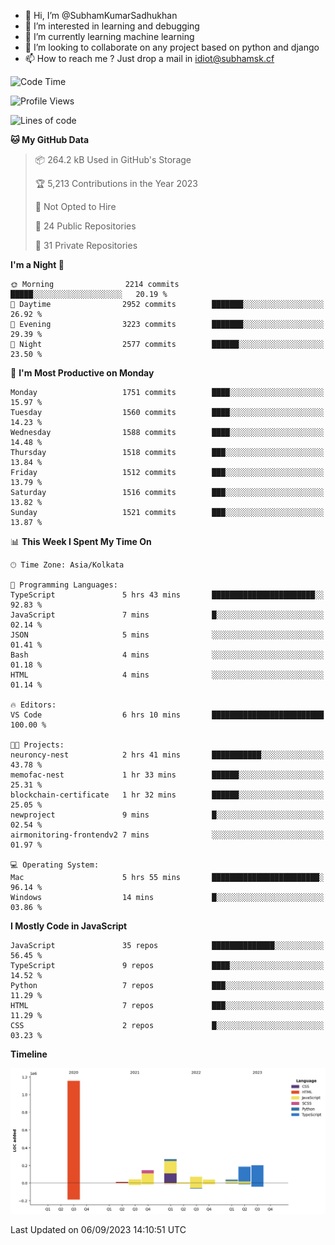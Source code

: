 - 👋 Hi, I’m @SubhamKumarSadhukhan
- 👀 I’m interested in learning and debugging
- 🌱 I’m currently learning machine learning
- 💞️ I’m looking to collaborate on any project based on python and django
- 📫 How to reach me ?
      Just drop a mail in idiot@subhamsk.cf

<!---
SubhamKumarSadhukhan/SubhamKumarSadhukhan is a ✨ special ✨ repository because its `README.md` (this file) appears on your GitHub profile.
You can click the Preview link to take a look at your changes.
--->


<!--START_SECTION:waka-->
![Code Time](http://img.shields.io/badge/Code%20Time-1%2C546%20hrs%2028%20mins-blue)

![Profile Views](http://img.shields.io/badge/Profile%20Views-14-blue)

![Lines of code](https://img.shields.io/badge/From%20Hello%20World%20I%27ve%20Written-2.2%20million%20lines%20of%20code-blue)

**🐱 My GitHub Data** 

> 📦 264.2 kB Used in GitHub's Storage 
 > 
> 🏆 5,213 Contributions in the Year 2023
 > 
> 🚫 Not Opted to Hire
 > 
> 📜 24 Public Repositories 
 > 
> 🔑 31 Private Repositories 
 > 
**I'm a Night 🦉** 

```text
🌞 Morning                2214 commits        █████░░░░░░░░░░░░░░░░░░░░   20.19 % 
🌆 Daytime                2952 commits        ███████░░░░░░░░░░░░░░░░░░   26.92 % 
🌃 Evening                3223 commits        ███████░░░░░░░░░░░░░░░░░░   29.39 % 
🌙 Night                  2577 commits        ██████░░░░░░░░░░░░░░░░░░░   23.50 % 
```
📅 **I'm Most Productive on Monday** 

```text
Monday                   1751 commits        ████░░░░░░░░░░░░░░░░░░░░░   15.97 % 
Tuesday                  1560 commits        ████░░░░░░░░░░░░░░░░░░░░░   14.23 % 
Wednesday                1588 commits        ████░░░░░░░░░░░░░░░░░░░░░   14.48 % 
Thursday                 1518 commits        ███░░░░░░░░░░░░░░░░░░░░░░   13.84 % 
Friday                   1512 commits        ███░░░░░░░░░░░░░░░░░░░░░░   13.79 % 
Saturday                 1516 commits        ███░░░░░░░░░░░░░░░░░░░░░░   13.82 % 
Sunday                   1521 commits        ███░░░░░░░░░░░░░░░░░░░░░░   13.87 % 
```


📊 **This Week I Spent My Time On** 

```text
🕑︎ Time Zone: Asia/Kolkata

💬 Programming Languages: 
TypeScript               5 hrs 43 mins       ███████████████████████░░   92.83 % 
JavaScript               7 mins              █░░░░░░░░░░░░░░░░░░░░░░░░   02.14 % 
JSON                     5 mins              ░░░░░░░░░░░░░░░░░░░░░░░░░   01.41 % 
Bash                     4 mins              ░░░░░░░░░░░░░░░░░░░░░░░░░   01.18 % 
HTML                     4 mins              ░░░░░░░░░░░░░░░░░░░░░░░░░   01.14 % 

🔥 Editors: 
VS Code                  6 hrs 10 mins       █████████████████████████   100.00 % 

🐱‍💻 Projects: 
neuroncy-nest            2 hrs 41 mins       ███████████░░░░░░░░░░░░░░   43.78 % 
memofac-nest             1 hr 33 mins        ██████░░░░░░░░░░░░░░░░░░░   25.31 % 
blockchain-certificate   1 hr 32 mins        ██████░░░░░░░░░░░░░░░░░░░   25.05 % 
newproject               9 mins              █░░░░░░░░░░░░░░░░░░░░░░░░   02.54 % 
airmonitoring-frontendv2 7 mins              ░░░░░░░░░░░░░░░░░░░░░░░░░   01.97 % 

💻 Operating System: 
Mac                      5 hrs 55 mins       ████████████████████████░   96.14 % 
Windows                  14 mins             █░░░░░░░░░░░░░░░░░░░░░░░░   03.86 % 
```

**I Mostly Code in JavaScript** 

```text
JavaScript               35 repos            ██████████████░░░░░░░░░░░   56.45 % 
TypeScript               9 repos             ████░░░░░░░░░░░░░░░░░░░░░   14.52 % 
Python                   7 repos             ███░░░░░░░░░░░░░░░░░░░░░░   11.29 % 
HTML                     7 repos             ███░░░░░░░░░░░░░░░░░░░░░░   11.29 % 
CSS                      2 repos             █░░░░░░░░░░░░░░░░░░░░░░░░   03.23 % 
```



**Timeline**

![Lines of Code chart](https://raw.githubusercontent.com/SubhamKumarSadhukhan/SubhamKumarSadhukhan/main/assets/bar_graph.png)


 Last Updated on 06/09/2023 14:10:51 UTC
<!--END_SECTION:waka-->
